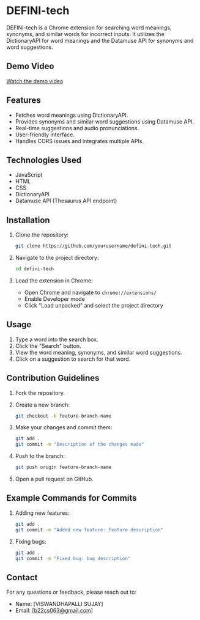 # DEFINI-tech

DEFINI-tech is a Chrome extension for searching word meanings, synonyms, and similar words for incorrect inputs. It utilizes the DictionaryAPI for word meanings and the Datamuse API for synonyms and word suggestions.

## Demo Video

[Watch the demo video](https://drive.google.com/file/d/1pDwNTJR98N-azU8xcKZpHztMQ3Kn-wG_/view?pli=1)

## Features

- Fetches word meanings using DictionaryAPI.
- Provides synonyms and similar word suggestions using Datamuse API.
- Real-time suggestions and audio pronunciations.
- User-friendly interface.
- Handles CORS issues and integrates multiple APIs.

## Technologies Used

- JavaScript
- HTML
- CSS
- DictionaryAPI
- Datamuse API (Thesaurus API endpoint)

## Installation

1. Clone the repository:
    ```bash
    git clone https://github.com/yourusername/defini-tech.git
    ```

2. Navigate to the project directory:
    ```bash
    cd defini-tech
    ```

3. Load the extension in Chrome:
    - Open Chrome and navigate to `chrome://extensions/`
    - Enable Developer mode
    - Click "Load unpacked" and select the project directory

## Usage

1. Type a word into the search box.
2. Click the "Search" button.
3. View the word meaning, synonyms, and similar word suggestions.
4. Click on a suggestion to search for that word.

## Contribution Guidelines

1. Fork the repository.
2. Create a new branch:
    ```bash
    git checkout -b feature-branch-name
    ```

3. Make your changes and commit them:
    ```bash
    git add .
    git commit -m "Description of the changes made"
    ```

4. Push to the branch:
    ```bash
    git push origin feature-branch-name
    ```

5. Open a pull request on GitHub.

## Example Commands for Commits

1. Adding new features:
    ```bash
    git add .
    git commit -m "Added new feature: feature description"
    ```

2. Fixing bugs:
    ```bash
    git add .
    git commit -m "Fixed bug: bug description"
    ```



## Contact

For any questions or feedback, please reach out to:
- Name: [VISWANDHAPALLI SUJAY]
- Email: [b22cs063@gmail.com]

